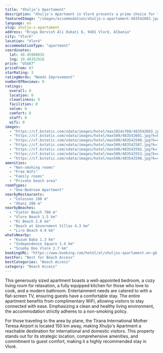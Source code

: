 ```yaml
---
title: "Xhuljo’s Apartament"
description: "Xhuljo's Apartment in Vlorë presents a prime choice for travelers seeking comfort and convenience in the heart of the city."
featuredImage: "/images/accommodation/xhuljo-s-apartament-483542603.jpg"
language: en
slug: xhuljo-s-apartament
address: "Rruga Dervish Ali Dukati 6, 9401 Vlorë, Albania"
city: "Vlorë"
location: "Vlorë"
accommodationType: "apartment"
coordinates:
  lat: 40.45900835
  lng: 19.48352918
price: "US$67"
priceFrom: 67
starRating: 3
ratingWords: "Needs Improvement"
numberOfReviews: 0
ratings:
  overall: 0
  location: 0
  cleanliness: 0
  facilities: 0
  value: 0
  comfort: 0
  staff: 0
  wifi: 0
images:
  - "https://cf.bstatic.com/xdata/images/hotel/max1024x768/483542603.jpg?k=14ceb2099c717acd0256362d0b953c22f62d7c80c7ff4ee38c17c339e3ded03d&o=&hp=1"
  - "https://cf.bstatic.com/xdata/images/hotel/max500/483542601.jpg?k=bff9a48c60a5e0b726560fd93de355360cd6ff8a2d8ba5e21f3b36dc27b9a294&o=&hp=1"
  - "https://cf.bstatic.com/xdata/images/hotel/max500/483542590.jpg?k=42badd28cfc604021f082d5f3d93f42bafe08211a56921b3b642f401a0209f7f&o=&hp=1"
  - "https://cf.bstatic.com/xdata/images/hotel/max500/483542587.jpg?k=1a59740ea79a57bfd617c3891b74668eeafaf7115ebfb8983988f59f341247f4&o=&hp=1"
  - "https://cf.bstatic.com/xdata/images/hotel/max500/483542592.jpg?k=7b51051cd1f33638dcb074edd4637eb14d666bdccc3ec34f955388c30c78945e&o=&hp=1"
  - "https://cf.bstatic.com/xdata/images/hotel/max500/483542553.jpg?k=e3916b5372a6402d6cf56f0301d4e7c576f3ec7e8449008a9ac1d30032dea907&o=&hp=1"
  - "https://cf.bstatic.com/xdata/images/hotel/max500/483542598.jpg?k=cf3c7d32497ec68659e9a1811284adeeb839ebeeffaa41226b36b5e0ad33bfe7&o=&hp=1"
amenities:
  - "Non-smoking rooms"
  - "Free WiFi"
  - "Family rooms"
  - "Private beach area"
roomTypes:
  - "One-Bedroom Apartment"
nearbyRestaurants:
  - "Colosseo 100 m"
  - "Xhoni 200 m"
nearbyBeaches:
  - "Vjetër Beach 700 m"
  - "Vlore Beach 1.5 km"
  - "Ri Beach 2.8 km"
  - "Beach at Government Villas 4.3 km"
  - "Liro Beach 4.9 km"
whatsNearby:
  - "Kuzum Baba 1.3 km"
  - "Independence Square 1.4 km"
  - "Scooby Doo Vlore 2.7 km"
bookingURL: "https://www.booking.com/hotel/al/xhuljos-apartament.en-gb.html?aid=8035640"
bestFor: "Best for Beach Access"
bestCategories: "Beach Access"
category: "Beach Access"
---
```


This generously sized apartment boasts a well-appointed bedroom, a cozy living room for relaxation, a fully equipped kitchen for those who love to cook, and a modern bathroom. Entertainment needs are catered to with a flat-screen TV, ensuring guests have a comfortable stay. The entire apartment benefits from complimentary WiFi, allowing visitors to stay connected with ease. Emphasizing a clean and healthy living environment, the accommodation strictly adheres to a non-smoking policy.

For those traveling to the area by plane, the Tirana International Mother Teresa Airport is located 150 km away, making Xhuljo's Apartment a reachable destination for international and domestic visitors. This property stands out for its strategic location, comprehensive amenities, and commitment to guest comfort, making it a highly recommended stay in Vlorë.